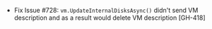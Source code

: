 * Fix Issue #728: `vm.UpdateInternalDisksAsync()` didn't send VM description and as a result would delete VM description [GH-418]


